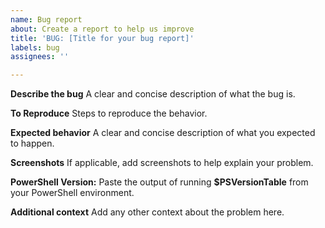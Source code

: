 ```yaml
---
name: Bug report
about: Create a report to help us improve
title: 'BUG: [Title for your bug report]'
labels: bug
assignees: ''

---
```


**Describe the bug**
A clear and concise description of what the bug is.

**To Reproduce**
Steps to reproduce the behavior.

**Expected behavior**
A clear and concise description of what you expected to happen.

**Screenshots**
If applicable, add screenshots to help explain your problem.

**PowerShell Version:**
Paste the output of running **$PSVersionTable** from your PowerShell environment.

**Additional context**
Add any other context about the problem here.
